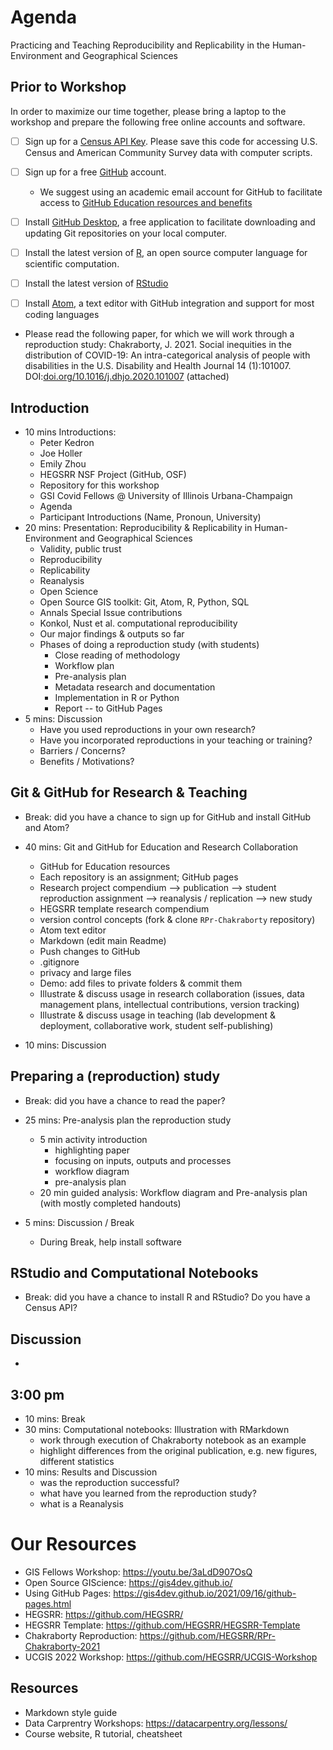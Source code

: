 # Agenda

Practicing and Teaching Reproducibility and Replicability in the Human-Environment and Geographical Sciences

## Prior to Workshop

In order to maximize our time together, please bring a laptop to the workshop and prepare the following free online accounts and software.

- [ ] Sign up for a [Census API Key](https://api.census.gov/data/key_signup.html). Please save this code for accessing U.S. Census and American Community Survey data with computer scripts.
- [ ] Sign up for a free [GitHub](https://github.com/) account.
  - We suggest using an academic email account for GitHub to facilitate access to [GitHub Education resources and benefits](https://education.github.com/teachers)
- [ ] Install [GitHub Desktop](https://desktop.github.com/), a free application to facilitate downloading and updating Git repositories on your local computer.
- [ ] Install the latest version of [R](https://cran.rstudio.com/), an open source computer language for scientific computation.
- [ ] Install the latest version of [RStudio](https://www.rstudio.com/products/rstudio/download/#download)

- [ ] Install [Atom](https://atom.io/), a text editor with GitHub integration and support for most coding languages
- Please read the following paper, for which we will work through a reproduction study: Chakraborty, J. 2021. Social inequities in the distribution of COVID-19: An intra-categorical analysis of people with disabilities in the U.S. Disability and Health Journal 14 (1):101007. DOI:[doi.org/10.1016/j.dhjo.2020.101007](https://doi.org/10.1016/j.dhjo.2020.101007) (attached)


## Introduction

- 10 mins Introductions:
  - Peter Kedron
  - Joe Holler
  - Emily Zhou
  - HEGSRR NSF Project (GitHub, OSF)
  - Repository for this workshop
  - GSI Covid Fellows @ University of Illinois Urbana-Champaign
  - Agenda
  - Participant Introductions (Name, Pronoun, University)
- 20 mins: Presentation: Reproducibility & Replicability in Human-Environment and Geographical Sciences
  - Validity, public trust
  - Reproducibility
  - Replicability
  - Reanalysis
  - Open Science
  - Open Source GIS toolkit: Git, Atom, R, Python, SQL  
  - Annals Special Issue contributions
  - Konkol, Nust et al. computational reproducibility
  - Our major findings & outputs so far
  - Phases of doing a reproduction study (with students)
    - Close reading of methodology
    - Workflow plan
    - Pre-analysis plan
    - Metadata research and documentation
    - Implementation in R or Python
    - Report -- to GitHub Pages
- 5 mins: Discussion
  - Have you used reproductions in your own research?
  - Have you incorporated reproductions in your teaching or training?
  - Barriers / Concerns?
  - Benefits / Motivations?

## Git & GitHub for Research & Teaching
- Break: did you have a chance to sign up for GitHub and install GitHub and Atom?

- 40 mins: Git and GitHub for Education and Research Collaboration
  - GitHub for Education resources
  - Each repository is an assignment; GitHub pages
  - Research project compendium --> publication --> student reproduction assignment --> reanalysis / replication --> new study
  - HEGSRR template research compendium
  - version control concepts (fork & clone `RPr-Chakraborty` repository)
  - Atom text editor
  - Markdown (edit main Readme)
  - Push changes to GitHub
  - .gitignore
  - privacy and large files
  - Demo: add files to private folders & commit them
  - Illustrate & discuss usage in research collaboration (issues, data management plans, intellectual contributions, version tracking)
  - Illustrate & discuss usage in teaching (lab development & deployment, collaborative work, student self-publishing)
- 10 mins: Discussion

## Preparing a (reproduction) study
- Break: did you have a chance to read the paper?

- 25 mins: Pre-analysis plan the reproduction study
  - 5 min activity introduction
    - highlighting paper
    - focusing on inputs, outputs and processes
    - workflow diagram
    - pre-analysis plan
  - 20 min guided analysis: Workflow diagram and Pre-analysis plan (with mostly completed handouts)
- 5 mins: Discussion / Break
  - During Break, help install software

## RStudio and Computational Notebooks
- Break: did you have a chance to install R and RStudio? Do you have a Census API?


## Discussion
-


## 3:00 pm

- 10 mins: Break
- 30 mins: Computational notebooks: Illustration with RMarkdown
  - work through execution of Chakraborty notebook as an example
  - highlight differences from the original publication, e.g. new figures, different statistics
- 10 mins: Results and Discussion
  - was the reproduction successful?
  - what have you learned from the reproduction study?
  - what is a Reanalysis

# Our Resources

- GIS Fellows Workshop: https://youtu.be/3aLdD907OsQ
- Open Source GIScience: https://gis4dev.github.io/
- Using GitHub Pages: https://gis4dev.github.io/2021/09/16/github-pages.html
- HEGSRR: https://github.com/HEGSRR/
- HEGSRR Template: https://github.com/HEGSRR/HEGSRR-Template
- Chakraborty Reproduction: https://github.com/HEGSRR/RPr-Chakraborty-2021
- UCGIS 2022 Workshop: https://github.com/HEGSRR/UCGIS-Workshop

## Resources
- Markdown style guide
- Data Carprentry Workshops: https://datacarpentry.org/lessons/
- Course website, R tutorial, cheatsheet
